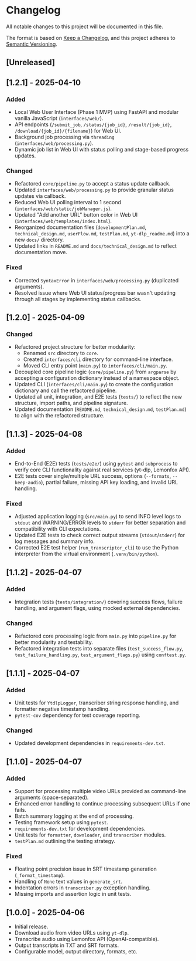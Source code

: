 # Changelog

All notable changes to this project will be documented in this file.

The format is based on [Keep a Changelog](https://keepachangelog.com/en/1.0.0/),
and this project adheres to [Semantic Versioning](https://semver.org/spec/v2.0.0.html).

## [Unreleased]

## [1.2.1] - 2025-04-10

### Added

- Local Web User Interface (Phase 1 MVP) using FastAPI and modular vanilla JavaScript (`interfaces/web/`).
- API endpoints (`/submit_job`, `/status/{job_id}`, `/result/{job_id}`, `/download/{job_id}/{filename}`) for Web UI.
- Background job processing via `threading` (`interfaces/web/processing.py`).
- Dynamic job list in Web UI with status polling and stage-based progress updates.

### Changed

- Refactored `core/pipeline.py` to accept a status update callback.
- Updated `interfaces/web/processing.py` to provide granular status updates via callback.
- Reduced Web UI polling interval to 1 second (`interfaces/web/static/jobManager.js`).
- Updated "Add another URL" button color in Web UI (`interfaces/web/templates/index.html`).
- Reorganized documentation files (`developmentPlan.md`, `technical_design.md`, `userFlow.md`, `testPlan.md`, `yt-dlp_readme.md`) into a new `docs/` directory.
- Updated links in `README.md` and `docs/technical_design.md` to reflect documentation move.

### Fixed

- Corrected `SyntaxError` in `interfaces/web/processing.py` (duplicated arguments).
- Resolved issue where Web UI status/progress bar wasn't updating through all stages by implementing status callbacks.

## [1.2.0] - 2025-04-09

### Changed

- Refactored project structure for better modularity:
  - Renamed `src` directory to `core`.
  - Created `interfaces/cli` directory for command-line interface.
  - Moved CLI entry point (`main.py`) to `interfaces/cli/main.py`.
- Decoupled core pipeline logic (`core/pipeline.py`) from `argparse` by accepting a configuration dictionary instead of a namespace object.
- Updated CLI (`interfaces/cli/main.py`) to create the configuration dictionary and call the refactored pipeline.
- Updated all unit, integration, and E2E tests (`tests/`) to reflect the new structure, import paths, and pipeline signature.
- Updated documentation (`README.md`, `technical_design.md`, `testPlan.md`) to align with the refactored structure.

## [1.1.3] - 2025-04-08

### Added

- End-to-End (E2E) tests (`tests/e2e/`) using `pytest` and `subprocess` to verify core CLI functionality against real services (yt-dlp, Lemonfox API).
- E2E tests cover single/multiple URL success, options (`--formats`, `--keep-audio`), partial failure, missing API key loading, and invalid URL handling.

### Fixed

- Adjusted application logging (`src/main.py`) to send INFO level logs to `stdout` and WARNING/ERROR levels to `stderr` for better separation and compatibility with CLI expectations.
- Updated E2E tests to check correct output streams (`stdout`/`stderr`) for log messages and summary info.
- Corrected E2E test helper (`run_transcriptor_cli`) to use the Python interpreter from the virtual environment (`.venv/bin/python`).

## [1.1.2] - 2025-04-07

### Added

- Integration tests (`tests/integration/`) covering success flows, failure handling, and argument flags, using mocked external dependencies.

### Changed

- Refactored core processing logic from `main.py` into `pipeline.py` for better modularity and testability.
- Refactored integration tests into separate files (`test_success_flow.py`, `test_failure_handling.py`, `test_argument_flags.py`) using `conftest.py`.

## [1.1.1] - 2025-04-07

### Added

- Unit tests for `YtdlpLogger`, transcriber string response handling, and formatter negative timestamp handling.
- `pytest-cov` dependency for test coverage reporting.

### Changed

- Updated development dependencies in `requirements-dev.txt`.

## [1.1.0] - 2025-04-07

### Added

- Support for processing multiple video URLs provided as command-line arguments (space-separated).
- Enhanced error handling to continue processing subsequent URLs if one fails.
- Batch summary logging at the end of processing.
- Testing framework setup using `pytest`.
- `requirements-dev.txt` for development dependencies.
- Unit tests for `formatter`, `downloader`, and `transcriber` modules.
- `testPlan.md` outlining the testing strategy.

### Fixed

- Floating point precision issue in SRT timestamp generation (`_format_timestamp`).
- Handling of `None` text values in `generate_srt`.
- Indentation errors in `transcriber.py` exception handling.
- Missing imports and assertion logic in unit tests.

## [1.0.0] - 2025-04-06

- Initial release.
- Download audio from video URLs using `yt-dlp`.
- Transcribe audio using Lemonfox API (OpenAI-compatible).
- Output transcripts in TXT and SRT formats.
- Configurable model, output directory, formats, etc.
